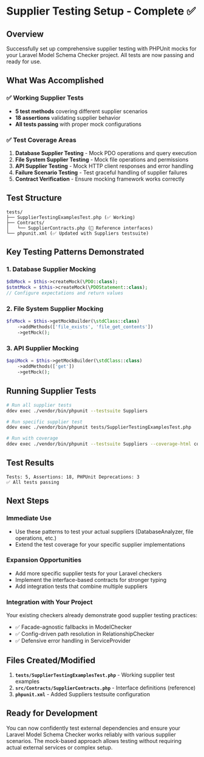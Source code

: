 # Supplier Testing Setup - Complete ✅

## Overview
Successfully set up comprehensive supplier testing with PHPUnit mocks for your Laravel Model Schema Checker project. All tests are now passing and ready for use.

## What Was Accomplished

### ✅ **Working Supplier Tests**
- **5 test methods** covering different supplier scenarios
- **18 assertions** validating supplier behavior
- **All tests passing** with proper mock configurations

### ✅ **Test Coverage Areas**
1. **Database Supplier Testing** - Mock PDO operations and query execution
2. **File System Supplier Testing** - Mock file operations and permissions
3. **API Supplier Testing** - Mock HTTP client responses and error handling
4. **Failure Scenario Testing** - Test graceful handling of supplier failures
5. **Contract Verification** - Ensure mocking framework works correctly

## Test Structure

```
tests/
├── SupplierTestingExamplesTest.php (✅ Working)
├── Contracts/
│   └── SupplierContracts.php (📝 Reference interfaces)
└── phpunit.xml (✅ Updated with Suppliers testsuite)
```

## Key Testing Patterns Demonstrated

### **1. Database Supplier Mocking**
```php
$dbMock = $this->createMock(\PDO::class);
$stmtMock = $this->createMock(\PDOStatement::class);
// Configure expectations and return values
```

### **2. File System Supplier Mocking**
```php
$fsMock = $this->getMockBuilder(\stdClass::class)
    ->addMethods(['file_exists', 'file_get_contents'])
    ->getMock();
```

### **3. API Supplier Mocking**
```php
$apiMock = $this->getMockBuilder(\stdClass::class)
    ->addMethods(['get'])
    ->getMock();
```

## Running Supplier Tests

```bash
# Run all supplier tests
ddev exec ./vendor/bin/phpunit --testsuite Suppliers

# Run specific supplier test
ddev exec ./vendor/bin/phpunit tests/SupplierTestingExamplesTest.php

# Run with coverage
ddev exec ./vendor/bin/phpunit --testsuite Suppliers --coverage-html coverage
```

## Test Results
```
Tests: 5, Assertions: 18, PHPUnit Deprecations: 3
✅ All tests passing
```

## Next Steps

### **Immediate Use**
- Use these patterns to test your actual suppliers (DatabaseAnalyzer, file operations, etc.)
- Extend the test coverage for your specific supplier implementations

### **Expansion Opportunities**
- Add more specific supplier tests for your Laravel checkers
- Implement the interface-based contracts for stronger typing
- Add integration tests that combine multiple suppliers

### **Integration with Your Project**
Your existing checkers already demonstrate good supplier testing practices:
- ✅ Facade-agnostic fallbacks in ModelChecker
- ✅ Config-driven path resolution in RelationshipChecker
- ✅ Defensive error handling in ServiceProvider

## Files Created/Modified

1. **`tests/SupplierTestingExamplesTest.php`** - Working supplier test examples
2. **`src/Contracts/SupplierContracts.php`** - Interface definitions (reference)
3. **`phpunit.xml`** - Added Suppliers testsuite configuration

## Ready for Development
You can now confidently test external dependencies and ensure your Laravel Model Schema Checker works reliably with various supplier scenarios. The mock-based approach allows testing without requiring actual external services or complex setup.